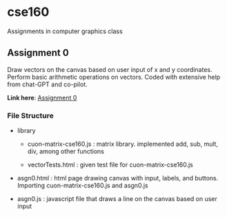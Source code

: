 # cse160
 Assignments in computer graphics class

 ## Assignment 0  

Draw vectors on the canvas based on user input  of x and y coordinates.
Perform basic arithmetic operations on vectors.
Coded with extensive help from chat-GPT and co-pilot.

**Link here**: [Assignment 0](https://blu-octopus.github.io/cse160/asgn0/asgn0)

### File Structure 

- library

    - cuon-matrix-cse160.js : 
    matrix library. implemented add, sub, mult, div, among other functions

    - vectorTests.html : 
    given test file for cuon-matrix-cse160.js

- asgn0.html : 
html page drawing canvas with input, labels, and buttons. Importing cuon-matrix-cse160.js and asgn0.js 

- asgn0.js : 
javascript file that draws a line on the canvas based on user input
